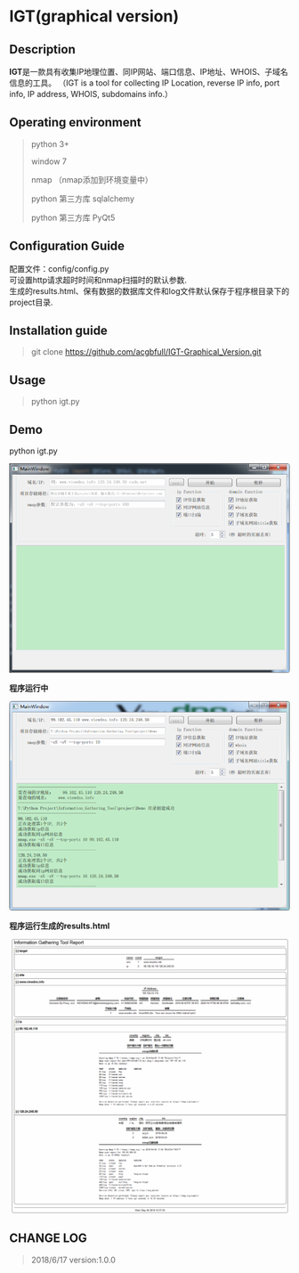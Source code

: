 # IGT(graphical version)

## Description

**IGT**是一款具有收集IP地理位置、同IP网站、端口信息、IP地址、WHOIS、子域名信息的工具。
（IGT is a tool for collecting IP Location, reverse IP info, port info, IP address, WHOIS, subdomains info.）


## Operating environment

> python 3+
>
> window 7
>
> nmap （nmap添加到环境变量中）
>
> python 第三方库 sqlalchemy
>
> python 第三方库 PyQt5


## Configuration Guide
配置文件：config/config.py <br>
可设置http请求超时时间和nmap扫描时的默认参数. <br>
生成的results.html、保有数据的数据库文件和log文件默认保存于程序根目录下的project目录. <br>


## Installation guide

>git clone https://github.com/acgbfull/IGT-Graphical_Version.git


## Usage

> python igt.py


## Demo

python igt.py

![UI截图](https://github.com/acgbfull/IGT-Graphical_Version/raw/master/images/UI.png "UI截图")

**程序运行中**

![run截图](https://github.com/acgbfull/IGT-Graphical_Version/raw/master/images/run.png "UI截图")

**程序运行生成的results.html**

![result截图](https://github.com/acgbfull/IGT-Graphical_Version/raw/master/images/result.png "UI截图")


## CHANGE LOG

>2018/6/17  version:1.0.0

